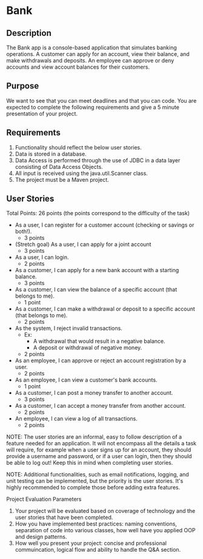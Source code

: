 # Bank

## Description

   The Bank app is a console-based application that simulates banking operations. A customer can apply for an account, view their balance, and make withdrawals and deposits. An employee can approve or deny accounts and view account balances for their customers.
	
## Purpose

   We want to see that you can meet deadlines and that you can code. You are expected to complete the following requirements and give a 5 minute presentation of your project.

## Requirements
1. Functionality should reflect the below user stories.
2. Data is stored in a database.
3. Data Access is performed through the use of JDBC in a data layer consisting of Data Access Objects.
4. All input is received using the java.util.Scanner class.
5. The project must be a Maven project.


## User Stories
Total Points: 26 points (the points correspond to the difficulty of the task)

* As a user, I can register for a customer account (checking or savings or both!).
	* 3 points
* (Stretch goal) As a user, I can apply for a joint account 
	* 3 points
* As a user, I can login.
	* 2 points
* As a customer, I can apply for a new bank account with a starting balance.
	* 3 points
* As a customer, I can view the balance of a specific account (that belongs to me).
	* 1 point
* As a customer, I can make a withdrawal or deposit to a specific account (that belongs to me).
	* 2 points
* As the system, I reject invalid transactions.
	* Ex:
		* A withdrawal that would result in a negative balance.
		* A deposit or withdrawal of negative money.
	* 2 points
* As an employee, I can approve or reject an account registration by a user.
	* 2 points
* As an employee, I can view a customer's bank accounts.
	* 1 point
* As a customer, I can post a money transfer to another account.
	* 3 points
* As a customer, I can accept a money transfer from another account.
	* 2 points
* An employee, I can view a log of all transactions.
	* 2 points

	
NOTE: The user stories are an informal, easy to follow description of a feature needed for an application. It will not encompass all the details a task will require, for example when a user signs up for an account, they should provide a username and password, or if a user can login, then they should be able to log out! Keep this in mind when completing user stories. 

NOTE: Additional functionalities, such as email notifications, logging, and unit testing can be implemented, but the priority is the user stories. It's highly recommended to complete those before adding extra features. 

Project Evaluation Parameters
1) Your project will be evaluated based on coverage of technology and the user stories that have been completed.
2) How you have implemented best practices: naming conventions, separation of code into various classes, how well have you applied OOP and design patterns.
3) How well you present your project: concise and professional commuincation, logical flow and ability to handle the Q&A section.